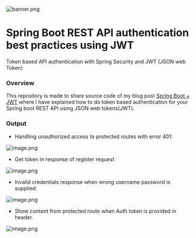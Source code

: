 ![banner.png](https://prafful.hashnode.dev/_next/image?url=https%3A%2F%2Fcdn.hashnode.com%2Fres%2Fhashnode%2Fimage%2Fupload%2Fv1642352194340%2FnOY8Qkcmy.jpeg%3Fw%3D1600%26h%3D840%26fit%3Dcrop%26crop%3Dentropy%26auto%3Dcompress%2Cformat%26format%3Dwebp&w=1920&q=75)

# Spring Boot REST API authentication best practices using JWT
Token based API authentication with Spring Security and JWT (JSON web Token)

### Overview

This repository is made to share source code of my blog post [Spring Boot + JWT](https://blog.iamprafful.com/spring-boot-rest-api-authentication-best-practices-using-jwt-2022)
where I have explained how to do token based authentication for your Spring boot REST API using JSON web tokens(JWT). 

### Output

* Handling unauthorized access to protected routes with error 401:

![image.png](https://drive.google.com/drive/u/0/folders/1gIm1FkuRUYFE5DlbQC0sFT34ckHLszM8)

* Get token in response of register request

![image.png](https://cdn.hashnode.com/res/hashnode/image/upload/v1642347680561/609V-5XxI.png)

* Invalid credentials response when wrong username password is supplied:

![image.png](https://cdn.hashnode.com/res/hashnode/image/upload/)

* Show content from protected route when Auth token is provided in header.

![image.png](https://cdn.hashnode.com/res/hashnode/image/upload/v1642349417849/HrrTRjKh1.png)
